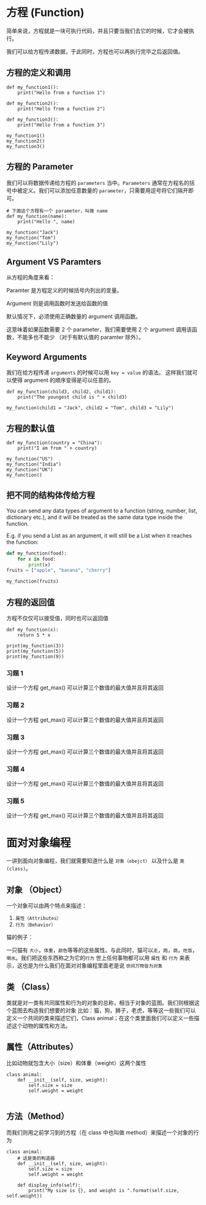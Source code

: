 # 方程 (Function)
简单来说，方程就是一块可执行代码，并且只要当我们去它的时候，它才会被执行。

我们可以给方程传递数据，于此同时，方程也可以再执行完毕之后返回值。


## 方程的定义和调用
```python3
def my_function1():
    print("Hello from a function 1")
    
def my_function2():
    print("Hello from a function 2")

def my_function3():
    print("Hello from a function 3")
  
my_function1()
my_function2()
my_function3()
```


## 方程的 Parameter
我们可以将数据传递给方程的 ```parameters``` 当中。```Parameters``` 通常在方程名的括号中被定义。我们可以添加任意数量的 ```parameter```，只需要用逗号将它们隔开即可。
```python3
# 下面这个方程有一个 parameter，叫做 name
def my_function(name):
    print("Hello ", name)
  
my_function("Jack")
my_function("Tom")
my_function("Lily")
```


## Argument VS Paramters
从方程的角度来看：

Paramter 是方程定义的时候括号内列出的变量。

Argument 则是调用函数时发送给函数的值

默认情况下，必须使用正确数量的 argument 调用函数。

这意味着如果函数需要 2 个 parameter，我们需要使用 2 个 argument 调用该函数，不能多也不能少 （对于有默认值的 paramter 除外）。


## Keyword Arguments
我们在给方程传递 ```arguments``` 的时候可以用 ```key = value``` 的语法。
这样我们就可以使得 argument 的顺序变得是可以任意的。
```python3
def my_function(child3, child2, child1):
    print("The youngest child is " + child3)

my_function(child1 = "Jack", child2 = "Tom", child3 = "Lily")
```


## 方程的默认值
```python3
def my_function(country = "China"):
    print("I am from " + country)

my_function("US")
my_function("India")
my_function("UK")
my_function()
```


## 把不同的结构体传给方程
You can send any data types of argument to a function (string, number, list, dictionary etc.), and it will be treated as the same data type inside the function.

E.g. if you send a List as an argument, it will still be a List when it reaches the function:
```python
def my_function(food):
    for x in food:
        print(x)
fruits = ["apple", "banana", "cherry"]

my_function(fruits)
```


## 方程的返回值
方程不仅仅可以接受值，同时也可以返回值
```python3
def my_function(x):
    return 5 * x

print(my_function(3))
print(my_function(5))
print(my_function(9))
```

### 习题 1
设计一个方程 get_max() 可以计算三个数值的最大值并且将其返回

### 习题 2
设计一个方程 get_max() 可以计算三个数值的最大值并且将其返回

### 习题 3
设计一个方程 get_max() 可以计算三个数值的最大值并且将其返回

### 习题 4
设计一个方程 get_max() 可以计算三个数值的最大值并且将其返回

### 习题 5
设计一个方程 get_max() 可以计算三个数值的最大值并且将其返回





# 面对对象编程
一讲到面向对象编程，我们就需要知道什么是 ```对象（obejct）``` 以及什么是 ```类(class)```。


## 对象 （Object）
一个对象可以由两个特点来描述：
1. ```属性（Attributes）```
2. ```行为（Behavior）```

猫的例子：

一只猫有 ```大小```，```体重```，```颜色```等等的这些属性。与此同时，猫可以```走```，```跑```，```跳```，```吃饭```，```喝水```。我们把这些东西称之为它的```行为```
世上任何事物都可以用 ```属性``` 和 ```行为``` 来表示，这也是为什么我们在面对对象编程里面老是说 ```世间万物皆为对象```


## 类 （Class）
类就是对一类有共同属性和行为的对象的总称，相当于对象的蓝图。我们则根据这个蓝图去构造我们想要的对象
比如：猫，狗，狮子，老虎，等等这一些我们可以定义一个共同的类来描述它们，Class animal；在这个类里面我们可以定义一些描述这个动物的属性和方法。


## 属性（Attributes）
比如动物就包含大小（size）和体重（weight）这两个属性
```python3
class animal:
    def __init__(self, size, weight):
        self.size = size
        self.weight = weight
        

```


## 方法（Method）
而我们则用之前学习到的方程（在 class 中也叫做 method）来描述一个对象的行为
```python3
class animal:
    # 这是类的构造器
    def __init__(self, size, weight):
        self.size = size
        self.weight = weight
    
    def display_info(self):
        print("My size is {}, and weight is ".format(self.size, self.weight))
```
